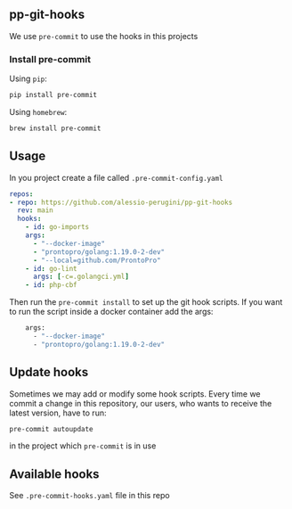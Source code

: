 ## pp-git-hooks

We use `pre-commit` to use the hooks in this projects

### Install pre-commit

Using `pip`:

```bash
pip install pre-commit
```

Using `homebrew`:

```bash
brew install pre-commit
```

## Usage

In you project create a file called `.pre-commit-config.yaml`

```yaml
repos:
- repo: https://github.com/alessio-perugini/pp-git-hooks
  rev: main
  hooks:
    - id: go-imports
    args:
      - "--docker-image"
      - "prontopro/golang:1.19.0-2-dev"
      - "--local=github.com/ProntoPro"
    - id: go-lint
      args: [-c=.golangci.yml]
    - id: php-cbf
```

Then run the `pre-commit install` to set up the git hook scripts.
If you want to run the script inside a docker container add the args:

```bash
    args:
      - "--docker-image"
      - "prontopro/golang:1.19.0-2-dev"
```

## Update hooks

Sometimes we may add or modify some hook scripts. Every time we commit a change
in this repository, our users, who wants to receive the latest version, have to
run:
```bash
pre-commit autoupdate
```
in the project which `pre-commit` is in use

## Available hooks

See `.pre-commit-hooks.yaml` file in this repo
